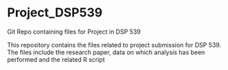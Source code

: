 # Project_DSP539
Git Repo containing files for Project in DSP 539

This repository contains the files related to project submission for DSP 539.
The files include the research paper, data on which analysis has been performed and the related R script 
